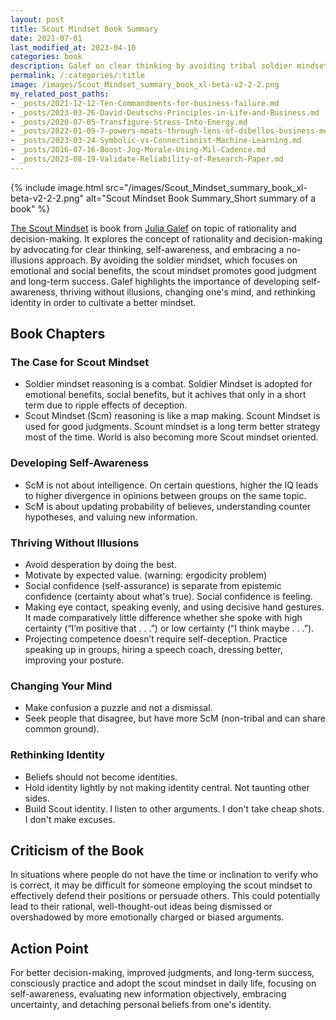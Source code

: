 ```yaml
---
layout: post
title: Scout Mindset Book Summary
date: 2021-07-01
last_modified_at: 2023-04-10
categories: book
description: Galef on clear thinking by avoiding tribal soldier mindset, self-awareness, no-illusions, changing mind, criticism.
permalink: /:categories/:title
image: /images/Scout_Mindset_summary_book_xl-beta-v2-2-2.png
my_related_post_paths:
- _posts/2021-12-12-Ten-Commandments-for-business-failure.md
- _posts/2023-03-26-David-Deutschs-Principles-in-Life-and-Business.md
- _posts/2020-07-05-Transfigure-Stress-Into-Energy.md
- _posts/2022-01-09-7-powers-moats-through-lens-of-dibellos-business-mental-model.md
- _posts/2023-03-24-Symbolic-vs-Connectionist-Machine-Learning.md
- _posts/2016-07-16-Boost-Jog-Morale-Using-Mil-Cadence.md
- _posts/2023-08-19-Validate-Reliability-of-Research-Paper.md
---
```



{% include image.html src="/images/Scout_Mindset_summary_book_xl-beta-v2-2-2.png" alt="Scout Mindset Book Summary_Short summary of a book" %}


[The Scout Mindset](https://www.goodreads.com/book/show/42041926-the-scout-mindset) is book from [Julia Galef](https://juliagalef.com/) on topic of rationality and decision-making.
It explores the concept of rationality and decision-making by advocating for clear thinking, self-awareness, and embracing a no-illusions approach. By avoiding the soldier mindset, which focuses on emotional and social benefits, the scout mindset promotes good judgment and long-term success. Galef highlights the importance of developing self-awareness, thriving without illusions, changing one's mind, and rethinking identity in order to cultivate a better mindset.

## Book Chapters
###  The Case for Scout Mindset
- Soldier mindset reasoning is a combat. Soldier Mindset is adopted for emotional benefits, social benefits, but it achives that only in a short term due to ripple effects of deception.
- Scout Mindset (Scm) reasoning is like a map making. Scount Mindset is used for good judgments. Scount mindset is a long term better strategy most of the time. World is also becoming more Scout mindset oriented.

###  Developing Self-Awareness
- ScM is not about intelligence. On certain questions, higher the IQ leads to higher divergence in opinions between groups on the same topic.
- ScM is about updating probability of believes, understanding counter hypotheses, and valuing new information.

###  Thriving Without Illusions
- Avoid desperation by doing the best.
- Motivate by expected value. (warning: ergodicity problem)
- Social confidence (self-assurance) is separate from epistemic confidence (certainty about what's true). Social confidence is feeling.
- Making eye contact, speaking evenly, and using decisive hand gestures. It made comparatively little difference whether she spoke with high certainty (“I’m positive that . . .”) or low certainty (“I think maybe . . .”).
- Projecting competence doesn’t require self-deception. Practice speaking up in groups, hiring a speech coach, dressing better, improving your posture.

### Changing Your Mind
- Make confusion a puzzle and not a dismissal.
- Seek people that disagree, but have more ScM (non-tribal and can share common ground).

### Rethinking Identity
- Beliefs should not become identities.
- Hold identity lightly by not making identity central. Not taunting other sides.
- Build Scout identity. I listen to other arguments. I don't take cheap shots. I don't make excuses.

## Criticism of the Book
In situations where people do not have the time or inclination to verify who is correct, it may be difficult for someone employing the scout mindset to effectively defend their positions or persuade others. This could potentially lead to their rational, well-thought-out ideas being dismissed or overshadowed by more emotionally charged or biased arguments.

## Action Point
For better decision-making, improved judgments, and long-term success, consciously practice and adopt the scout mindset in daily life, focusing on self-awareness, evaluating new information objectively, embracing uncertainty, and detaching personal beliefs from one's identity.
